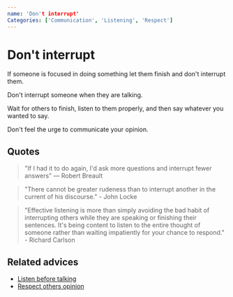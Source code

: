 ```yaml
---
name: 'Don't interrupt'
Categories: ['Communication', 'Listening', 'Respect']
---
```

# Don't interrupt

If someone is focused in doing something let them finish and don't interrupt them.

Don't interrupt someone when they are talking.

Wait for others to finish, listen to them properly, and then say whatever you wanted to say.

Don't feel the urge to communicate your opinion.

## Quotes

> "If I had it to do again, I'd ask more questions and interrupt fewer answers" — Robert Breault

> "There cannot be greater rudeness than to interrupt another in the current of his discourse." - John Locke

> "Effective listening is more than simply avoiding the bad habit of interrupting others while they are speaking or finishing their sentences. It's being content to listen to the entire thought of someone rather than waiting impatiently for your chance to respond." - Richard Carlson

## Related advices

- [Listen before talking](../Listen%20before%20talking/index.md)
- [Respect others opinion](../Respect%20others%20opinion/index.md)
